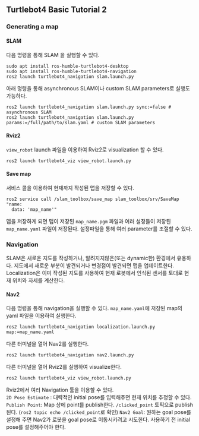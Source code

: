 ## Turtlebot4 Basic Tutorial 2

### Generating a map

#### SLAM
다음 명령을 통해 SLAM 을 실행할 수 있다.
```
sudo apt install ros-humble-turtlebot4-desktop
sudo apt install ros-humble-turtlebot4-navigation
ros2 launch turtlebot4_navigation slam.launch.py
```

아래 명령을 통해 asynchronous SLAM이나 custom SLAM parameters로 실행도 가능하다.
```
ros2 launch turtlebot4_navigation slam.launch.py sync:=false # asynchronous SLAM
ros2 launch turtlebot4_navigation slam.launch.py params:=/full/path/to/slam.yaml # custom SLAM parameters
```

#### Rviz2
`view_robot` launch 파일을 이용하여 Rviz2로 visualization 할 수 있다.
```
ros2 launch turtlebot4_viz view_robot.launch.py
```

#### Save map
서비스 콜을 이용하여 현재까지 작성된 맵을 저장할 수 있다.
```
ros2 service call /slam_toolbox/save_map slam_toolbox/srv/SaveMap "name:
  data: 'map_name'"
```
맵을 저장하게 되면 맵이 저장된 `map_name.pgm` 파일과 여러 설정들이 저장된 `map_name.yaml` 파일이 저장된다.
설정파일을 통해 여러 parameter를 조절할 수 있다.

### Navigation
SLAM은 새로운 지도를 작성하거나, 알려지지않은(또는 dynamic한) 환경에서 유용하다. 지도에서 새로운 부분이 발견되거나 변경점이 발견되면 맵을 업데이트한다.  
Localization은 이미 작성된 지도를 사용하여 현재 로봇에서 인식된 센서를 토대로 현재 위치와 자세를 계산한다.  

#### Nav2
다음 명령을 통해 navigation을 실행할 수 있다. `map_name.yaml`에 저장된 map의 yaml 파일을 이용하여 실행한다.
```
ros2 launch turtlebot4_navigation localization.launch.py map:=map_name.yaml
```
다른 터미널을 열어 Nav2를 실행한다.
```
ros2 launch turtlebot4_navigation nav2.launch.py
```
다른 터미널을 열어 Rviz2를 실행하여 visualize한다.
```
ros2 launch turtlebot4_viz view_robot.launch.py
```
Rviz2에서 여러 Navigation 툴을 이용할 수 있다.  
`2D Pose Estimate` : 대략적인 initial pose를 입력해주면 현재 위치를 추정할 수 있다.
`Publish Point`: Map 상에 point를 publish한다. `/clicked_point` 토픽으로 publish 된다. (`ros2 topic echo /clicked_point`로 확인)
`Nav2 Goal`: 원하는 goal pose를 설정해 주면 Nav2가 로봇을 goal pose로 이동시키려고 시도한다. 사용하기 전 initial pose를 설정해주어야 한다.
